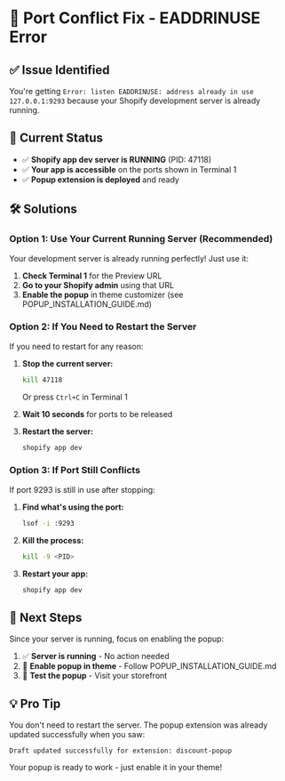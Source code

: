 # 🔧 Port Conflict Fix - EADDRINUSE Error

## ✅ **Issue Identified**
You're getting `Error: listen EADDRINUSE: address already in use 127.0.0.1:9293` because your Shopify development server is already running.

## 🚀 **Current Status**
- ✅ **Shopify app dev server is RUNNING** (PID: 47118)
- ✅ **Your app is accessible** on the ports shown in Terminal 1
- ✅ **Popup extension is deployed** and ready

## 🛠️ **Solutions**

### **Option 1: Use Your Current Running Server (Recommended)**
Your development server is already running perfectly! Just use it:

1. **Check Terminal 1** for the Preview URL
2. **Go to your Shopify admin** using that URL
3. **Enable the popup** in theme customizer (see POPUP_INSTALLATION_GUIDE.md)

### **Option 2: If You Need to Restart the Server**
If you need to restart for any reason:

1. **Stop the current server:**
   ```bash
   kill 47118
   ```
   Or press `Ctrl+C` in Terminal 1

2. **Wait 10 seconds** for ports to be released

3. **Restart the server:**
   ```bash
   shopify app dev
   ```

### **Option 3: If Port Still Conflicts**
If port 9293 is still in use after stopping:

1. **Find what's using the port:**
   ```bash
   lsof -i :9293
   ```

2. **Kill the process:**
   ```bash
   kill -9 <PID>
   ```

3. **Restart your app:**
   ```bash
   shopify app dev
   ```

## 🎯 **Next Steps**
Since your server is running, focus on enabling the popup:

1. ✅ **Server is running** - No action needed
2. 🔄 **Enable popup in theme** - Follow POPUP_INSTALLATION_GUIDE.md
3. 🧪 **Test the popup** - Visit your storefront

## 💡 **Pro Tip**
You don't need to restart the server. The popup extension was already updated successfully when you saw:
```
Draft updated successfully for extension: discount-popup
```

Your popup is ready to work - just enable it in your theme!